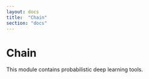 ```yaml
---
layout: docs
title:  "Chain"
section: "docs"
---
```


# Chain

This module contains probabilistic deep learning tools. 

